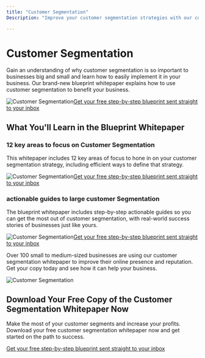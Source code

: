 ```yaml
---
title: "Customer Segmentation"
Description: "Improve your customer segmentation strategies with our comprehensive guide. Learn how to analyse data, target customer groups and use customer segmentation to drive your small to medium-sized business forward. Make the most of customer segmentation to develop a powerful online presence and improve your reputation."

---
```


<h1>Customer Segmentation</h1><p>Gain an understanding of why customer segmentation is so important to businesses big and small and learn how to easily implement it in your business. Our brand-new blueprint whitepaper explains how to use customer segmentation to benefit your business.</p><img src="img_link.jpg" alt="Customer Segmentation"><a href="/report.pdf" class="btn btn-primary">Get your free step-by-step blueprint sent straight to your inbox</a><h2>What You'll Learn in the Blueprint Whitepaper</h2><h3>12 key areas to focus on Customer Segmentation</h3><p>This whitepaper includes 12 key areas of focus to hone in on your customer segmentation strategy, including efficient ways to define that strategy.</p><img src="img_link2.jpg" alt="Customer Segmentation"><a href="/report.pdf" class="btn btn-primary">Get your free step-by-step blueprint sent straight to your inbox</a><h3>actionable guides to large customer Segmentation</h3><p>The blueprint whitepaper includes step-by-step actionable guides so you can get the most out of customer segmentation, with real-world success stories of businesses just like yours.</p><img src="img_link3.jpg" alt="Customer Segmentation"><a href="/report.pdf" class="btn btn-primary">Get your free step-by-step blueprint sent straight to your inbox</a><p>Over 100 small to medium-sized businesses are using our customer segmentation whitepaper to improve their online presence and reputation. Get your copy today and see how it can help your business.</p><img src="img_link4.jpg" alt="Customer Segmentation"><h2>Download Your Free Copy of the Customer Segmentation Whitepaper Now</h2><p>Make the most of your customer segments and increase your profits. Download your free customer segmentation whitepaper now and get started on the path to success.</p><a href="/report.pdf" class="btn btn-primary">Get your free step-by-step blueprint sent straight to your inbox</a>